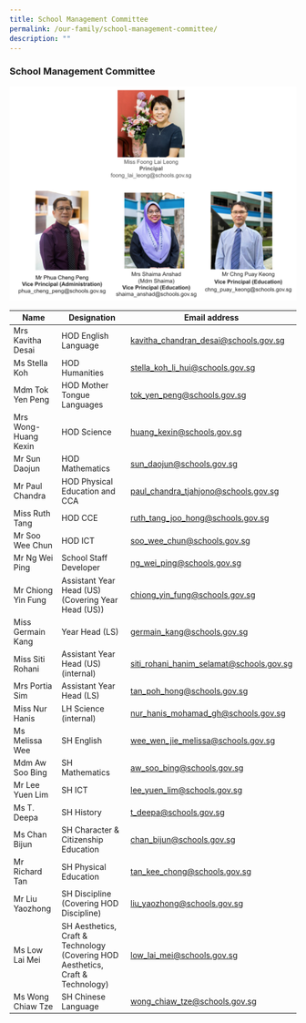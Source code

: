 ```yaml
---
title: School Management Committee
permalink: /our-family/school-management-committee/
description: ""
---
```

### School Management Committee

![](/images/comm1.png)

| Name | Designation | Email address |
|---|---|---|
| Mrs Kavitha Desai | HOD English Language | kavitha_chandran_desai@schools.gov.sg |
| Ms Stella Koh | HOD Humanities | stella_koh_li_hui@schools.gov.sg |
| Mdm Tok Yen Peng | HOD Mother Tongue Languages | tok_yen_peng@schools.gov.sg |
| Mrs Wong-Huang Kexin | HOD Science | huang_kexin@schools.gov.sg |
| Mr Sun Daojun | HOD Mathematics | sun_daojun@schools.gov.sg   |
| Mr Paul Chandra | HOD Physical Education and CCA | paul_chandra_tjahjono@schools.gov.sg |
| Miss Ruth Tang  | HOD CCE |  ruth_tang_joo_hong@schools.gov.sg |
| Mr Soo Wee Chun | HOD ICT | soo_wee_chun@schools.gov.sg |
| Mr Ng Wei Ping | School Staff Developer  | ng_wei_ping@schools.gov.sg  |
| Mr Chiong Yin Fung | Assistant Year Head (US)<br>(Covering Year Head (US)) | chiong_yin_fung@schools.gov.sg  |
| Miss Germain Kang     | Year Head (LS) | germain_kang@schools.gov.sg |
| Miss Siti Rohani     | Assistant Year Head (US) (internal) | siti_rohani_hanim_selamat@schools.gov.sg |
| Mrs Portia Sim | Assistant Year Head (LS)  | tan_poh_hong@schools.gov.sg  |
| Miss Nur Hanis | LH Science (internal) | nur_hanis_mohamad_gh@schools.gov.sg  |
| Ms Melissa Wee | SH English  | wee_wen_jie_melissa@schools.gov.sg |
| Mdm Aw Soo Bing | SH Mathematics  | aw_soo_bing@schools.gov.sg |
| Mr Lee Yuen Lim | SH ICT | lee_yuen_lim@schools.gov.sg |
| Ms T. Deepa | SH History | t_deepa@schools.gov.sg |
| Ms Chan Bijun | SH Character & Citizenship Education | chan_bijun@schools.gov.sg |
| Mr Richard Tan | SH Physical Education | tan_kee_chong@schools.gov.sg |
| Mr Liu Yaozhong | SH Discipline (Covering HOD Discipline) | liu_yaozhong@schools.gov.sg |
| Ms Low Lai Mei   | SH Aesthetics, Craft & Technology (Covering HOD Aesthetics, Craft & Technology) | low_lai_mei@schools.gov.sg  |
| Ms Wong Chiaw Tze  | SH Chinese Language  | wong_chiaw_tze@schools.gov.sg  |